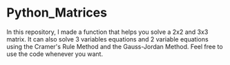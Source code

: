 # Python_Matrices

In this repository, I made a function that helps you solve a 2x2 and 3x3 matrix.
It can also solve 3 variables equations and 2 variable equations 
using the Cramer's Rule Method and the Gauss-Jordan Method.
Feel free to use the code whenever you want.
